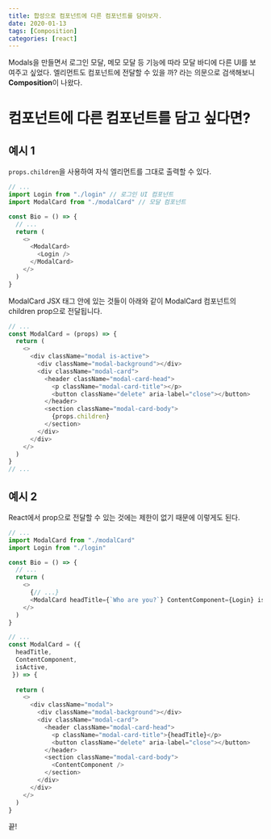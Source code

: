 ```yaml
---
title: 합성으로 컴포넌트에 다른 컴포넌트를 담아보자.
date: 2020-01-13
tags: [Composition]
categories: [react]
---
```


Modals을 만들면서 로그인 모달, 메모 모달 등 기능에 따라 모달 바디에 다른 UI를 보여주고 싶었다. 엘리먼트도 컴포넌트에 전달할 수 있을 까? 라는 의문으로 검색해보니 **Composition**이 나왔다.

# 컴포넌트에 다른 컴포넌트를 담고 싶다면?

## 예시 1

<code>props.children</code>을 사용하여 자식 엘리먼트를 그대로 출력할 수 있다.

```javascript
// ...
import Login from "./login" // 로그인 UI 컴포넌트
import ModalCard from "./modalCard" // 모달 컴포넌트

const Bio = () => {
  // ...
  return (
    <>
      <ModalCard>
        <Login />
      </ModalCard>
    </>
  )
}
```
ModalCard JSX 태그 안에 있는 것들이 아래와 같이 ModalCard 컴포넌트의 children prop으로 전달됩니다.

```javascript
// ...
const ModalCard = (props) => {
  return (
    <>
      <div className="modal is-active">
        <div className="modal-background"></div>
        <div className="modal-card">
          <header className="modal-card-head">
            <p className="modal-card-title"></p>
            <button className="delete" aria-label="close"></button>
          </header>
          <section className="modal-card-body">
            {props.children}
          </section>
        </div>
      </div>
    </>
  )
}
// ...
```

## 예시 2

React에서 prop으로 전달할 수 있는 것에는 제한이 없기 때문에 이렇게도 된다.

```javascript
// ...
import ModalCard from "./modalCard"
import Login from "./login"

const Bio = () => {
  // ...
  return (
    <>
      {// ...}
      <ModalCard headTitle={`Who are you?`} ContentComponent={Login} isActive={isActive}/>    
    </>
  )
}
```

```javascript
// ...
const ModalCard = ({ 
  headTitle,
  ContentComponent,
  isActive,
 }) => {
  
  return (
    <>
      <div className="modal">
        <div className="modal-background"></div>
        <div className="modal-card">
          <header className="modal-card-head">
            <p className="modal-card-title">{headTitle}</p>
            <button className="delete" aria-label="close"></button>
          </header>
          <section className="modal-card-body">
            <ContentComponent />
          </section>
        </div>
      </div>
    </>
  )
}
```

끝!